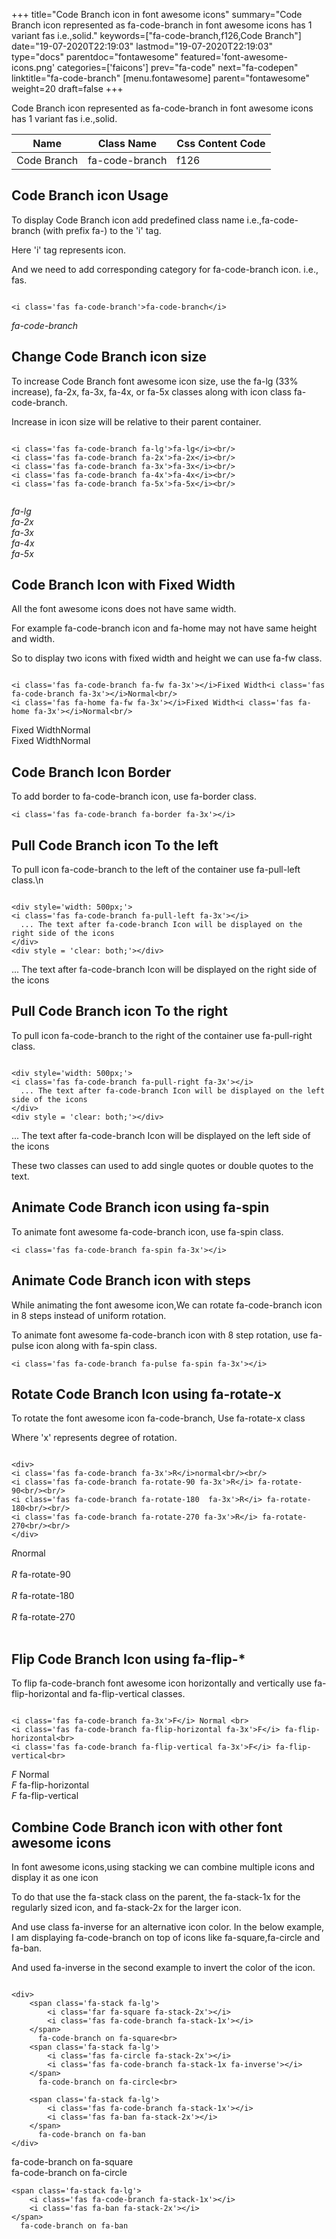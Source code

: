 +++
title="Code Branch icon in font awesome icons"
summary="Code Branch icon represented as fa-code-branch in font awesome icons has 1 variant fas i.e.,solid."
keywords=["fa-code-branch,f126,Code Branch"]
date="19-07-2020T22:19:03"
lastmod="19-07-2020T22:19:03"
type="docs"
parentdoc="fontawesome"
featured='font-awesome-icons.png'
categories=['faicons']
prev="fa-code"
next="fa-codepen"
linktitle="fa-code-branch"
[menu.fontawesome]
parent="fontawesome"
weight=20
draft=false
+++


Code Branch icon represented as fa-code-branch in font awesome icons has 1 variant fas i.e.,solid.

<div class='table-responsive'><table class='table'><thead><tr><th>Name</th><th>Class Name</th><th>Css Content Code</th></tr></thead><tbody><tr><td>Code Branch</td><td>fa-code-branch</td><td>f126</td></tr></tbody></table></div>



## Code Branch icon Usage

To display Code Branch icon add predefined class name i.e.,fa-code-branch (with prefix fa-) to the 'i' tag.

Here 'i' tag represents icon.

And we need to add corresponding category for fa-code-branch icon. i.e., fas.


```

<i class='fas fa-code-branch'>fa-code-branch</i>
```

<i class='fas fa-code-branch'>fa-code-branch</i>




## Change Code Branch icon size
To increase Code Branch font awesome icon size, use the fa-lg (33% increase), fa-2x, fa-3x, fa-4x, or fa-5x classes along with icon class fa-code-branch.

Increase in icon size will be relative to their parent container. 

```

<i class='fas fa-code-branch fa-lg'>fa-lg</i><br/>
<i class='fas fa-code-branch fa-2x'>fa-2x</i><br/>
<i class='fas fa-code-branch fa-3x'>fa-3x</i><br/>
<i class='fas fa-code-branch fa-4x'>fa-4x</i><br/>
<i class='fas fa-code-branch fa-5x'>fa-5x</i><br/>
            
```

<i class='fas fa-code-branch fa-lg'>fa-lg</i><br/>
<i class='fas fa-code-branch fa-2x'>fa-2x</i><br/>
<i class='fas fa-code-branch fa-3x'>fa-3x</i><br/>
<i class='fas fa-code-branch fa-4x'>fa-4x</i><br/>
<i class='fas fa-code-branch fa-5x'>fa-5x</i><br/>
            



## Code Branch Icon with Fixed Width 

All the font awesome icons does not have same width.

For example fa-code-branch icon and fa-home may not have same height and width.

So to display two icons with fixed width and height we can use fa-fw class.


```

<i class='fas fa-code-branch fa-fw fa-3x'></i>Fixed Width<i class='fas fa-code-branch fa-3x'></i>Normal<br/>
<i class='fas fa-home fa-fw fa-3x'></i>Fixed Width<i class='fas fa-home fa-3x'></i>Normal<br/>
```

<i class='fas fa-code-branch fa-fw fa-3x'></i>Fixed Width<i class='fas fa-code-branch fa-3x'></i>Normal<br/>
<i class='fas fa-home fa-fw fa-3x'></i>Fixed Width<i class='fas fa-home fa-3x'></i>Normal<br/>



## Code Branch Icon Border 

To add border to fa-code-branch icon, use fa-border class.


```
<i class='fas fa-code-branch fa-border fa-3x'></i>

```
<i class='fas fa-code-branch fa-border fa-3x'></i>





## Pull Code Branch icon To the left

To pull icon fa-code-branch to the left of the container use fa-pull-left class.\n

```

<div style='width: 500px;'>
<i class='fas fa-code-branch fa-pull-left fa-3x'></i>
  ... The text after fa-code-branch Icon will be displayed on the right side of the icons
</div>
<div style = 'clear: both;'></div>
```

<div style='width: 500px;'>
<i class='fas fa-code-branch fa-pull-left fa-3x'></i>
  ... The text after fa-code-branch Icon will be displayed on the right side of the icons
</div>
<div style = 'clear: both;'></div>




## Pull Code Branch icon To the right
To pull icon fa-code-branch to the right of the container use fa-pull-right class.

```

<div style='width: 500px;'>
<i class='fas fa-code-branch fa-pull-right fa-3x'></i>
  ... The text after fa-code-branch Icon will be displayed on the left side of the icons
</div>
<div style = 'clear: both;'></div>
```

<div style='width: 500px;'>
<i class='fas fa-code-branch fa-pull-right fa-3x'></i>
  ... The text after fa-code-branch Icon will be displayed on the left side of the icons
</div>
<div style = 'clear: both;'></div>

These two classes can used to add single quotes or double quotes to the text.


## Animate Code Branch icon using fa-spin
To animate font awesome fa-code-branch icon, use fa-spin class.

```
<i class='fas fa-code-branch fa-spin fa-3x'></i>
```
<i class='fas fa-code-branch fa-spin fa-3x'></i>




## Animate Code Branch icon with steps
While animating the font awesome icon,We can rotate fa-code-branch icon in 8 steps instead of uniform rotation.

To animate font awesome fa-code-branch icon with 8 step rotation, use fa-pulse icon along with fa-spin class.


```
<i class='fas fa-code-branch fa-pulse fa-spin fa-3x'></i>

```
<i class='fas fa-code-branch fa-pulse fa-spin fa-3x'></i>





## Rotate Code Branch Icon using fa-rotate-x
To rotate the font awesome icon fa-code-branch, Use fa-rotate-x class

Where 'x' represents degree of rotation.


```

<div>
<i class='fas fa-code-branch fa-3x'>R</i>normal<br/><br/>
<i class='fas fa-code-branch fa-rotate-90 fa-3x'>R</i> fa-rotate-90<br/><br/> 
<i class='fas fa-code-branch fa-rotate-180  fa-3x'>R</i> fa-rotate-180<br/><br/> 
<i class='fas fa-code-branch fa-rotate-270 fa-3x'>R</i> fa-rotate-270<br/><br/>
</div>
```

<div>
<i class='fas fa-code-branch fa-3x'>R</i>normal<br/><br/>
<i class='fas fa-code-branch fa-rotate-90 fa-3x'>R</i> fa-rotate-90<br/><br/> 
<i class='fas fa-code-branch fa-rotate-180  fa-3x'>R</i> fa-rotate-180<br/><br/> 
<i class='fas fa-code-branch fa-rotate-270 fa-3x'>R</i> fa-rotate-270<br/><br/>
</div>




## Flip Code Branch Icon using fa-flip-*
To flip fa-code-branch font awesome icon horizontally and vertically use fa-flip-horizontal and fa-flip-vertical classes. 

```

<i class='fas fa-code-branch fa-3x'>F</i> Normal <br>
<i class='fas fa-code-branch fa-flip-horizontal fa-3x'>F</i> fa-flip-horizontal<br>
<i class='fas fa-code-branch fa-flip-vertical fa-3x'>F</i> fa-flip-vertical<br>
```

<i class='fas fa-code-branch fa-3x'>F</i> Normal <br>
<i class='fas fa-code-branch fa-flip-horizontal fa-3x'>F</i> fa-flip-horizontal<br>
<i class='fas fa-code-branch fa-flip-vertical fa-3x'>F</i> fa-flip-vertical<br>




## Combine Code Branch icon with other font awesome icons
In font awesome icons,using stacking we can combine multiple icons and display it as one icon 

To do that use the fa-stack class on the parent, the fa-stack-1x for the regularly sized icon, and fa-stack-2x for the larger icon.

And use class fa-inverse for an alternative icon color. 
In the below example, I am displaying fa-code-branch on top of icons like fa-square,fa-circle and fa-ban.

And used fa-inverse in the second example to invert the color of the icon.

```

<div>
    <span class='fa-stack fa-lg'>
        <i class='far fa-square fa-stack-2x'></i>
        <i class='fas fa-code-branch fa-stack-1x'></i>
    </span>
      fa-code-branch on fa-square<br>
    <span class='fa-stack fa-lg'>
        <i class='fas fa-circle fa-stack-2x'></i>
        <i class='fas fa-code-branch fa-stack-1x fa-inverse'></i>
    </span>
      fa-code-branch on fa-circle<br>

    <span class='fa-stack fa-lg'>
        <i class='fas fa-code-branch fa-stack-1x'></i>
        <i class='fas fa-ban fa-stack-2x'></i>
    </span>
      fa-code-branch on fa-ban
</div>
```

<div>
    <span class='fa-stack fa-lg'>
        <i class='far fa-square fa-stack-2x'></i>
        <i class='fas fa-code-branch fa-stack-1x'></i>
    </span>
      fa-code-branch on fa-square<br>
    <span class='fa-stack fa-lg'>
        <i class='fas fa-circle fa-stack-2x'></i>
        <i class='fas fa-code-branch fa-stack-1x fa-inverse'></i>
    </span>
      fa-code-branch on fa-circle<br>

    <span class='fa-stack fa-lg'>
        <i class='fas fa-code-branch fa-stack-1x'></i>
        <i class='fas fa-ban fa-stack-2x'></i>
    </span>
      fa-code-branch on fa-ban
</div>






